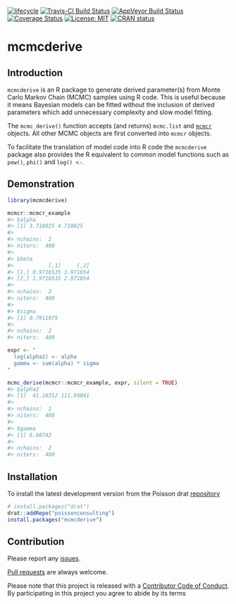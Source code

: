 
<!-- README.md is generated from README.Rmd. Please edit that file -->

<!-- badges: start -->

[![lifecycle](https://img.shields.io/badge/lifecycle-maturing-blue.svg)](https://www.tidyverse.org/lifecycle/#maturing)
[![Travis-CI Build
Status](https://travis-ci.org/poissonconsulting/mcmcderive.svg?branch=master)](https://travis-ci.org/poissonconsulting/mcmcderive)
[![AppVeyor Build
Status](https://ci.appveyor.com/api/projects/status/github/poissonconsulting/mcmcderive?branch=master&svg=true)](https://ci.appveyor.com/project/poissonconsulting/mcmcderive)
[![Coverage
Status](https://img.shields.io/codecov/c/github/poissonconsulting/mcmcderive/master.svg)](https://codecov.io/github/poissonconsulting/mcmcderive?branch=master)
[![License:
MIT](https://img.shields.io/badge/License-MIT-green.svg)](https://opensource.org/licenses/MIT)
[![CRAN
status](https://www.r-pkg.org/badges/version/mcmcderive)](https://cran.r-project.org/package=mcmcderive)
<!-- badges: end -->

# mcmcderive

## Introduction

`mcmcderive` is an R package to generate derived parameter(s) from Monte
Carlo Markov Chain (MCMC) samples using R code. This is useful because
it means Bayesian models can be fitted without the inclusion of derived
parameters which add unnecessary complexity and slow model fitting.

The `mcmc_derive()` function accepts (and returns) `mcmc.list` and
[`mcmcr`](https://github.com/poissonconsulting/mcmcr) objects. All other
MCMC objects are first converted into `mcmcr` objects.

To facilitate the translation of model code into R code the `mcmcderive`
package also provides the R equivalent to common model functions such as
`pow()`, `phi()` and `log() <-`.

## Demonstration

``` r
library(mcmcderive)

mcmcr::mcmcr_example
#> $alpha
#> [1] 3.718025 4.718025
#> 
#> nchains:  2 
#> niters:  400 
#> 
#> $beta
#>           [,1]     [,2]
#> [1,] 0.9716535 1.971654
#> [2,] 1.9716535 2.971654
#> 
#> nchains:  2 
#> niters:  400 
#> 
#> $sigma
#> [1] 0.7911975
#> 
#> nchains:  2 
#> niters:  400

expr <- "
  log(alpha2) <- alpha
  gamma <- sum(alpha) * sigma
"

mcmc_derive(mcmcr::mcmcr_example, expr, silent = TRUE)
#> $alpha2
#> [1]  41.18352 111.94841
#> 
#> nchains:  2 
#> niters:  400 
#> 
#> $gamma
#> [1] 6.60742
#> 
#> nchains:  2 
#> niters:  400
```

## Installation

To install the latest development version from the Poisson drat
[repository](https://github.com/poissonconsulting/drat)

``` r
# install.packages("drat")
drat::addRepo("poissonconsulting")
install.packages("mcmcderive")
```

## Contribution

Please report any
[issues](https://github.com/poissonconsulting/mcmcderive/issues).

[Pull requests](https://github.com/poissonconsulting/mcmcderive/pulls)
are always welcome.

Please note that this project is released with a [Contributor Code of
Conduct](CONDUCT.md). By participating in this project you agree to
abide by its terms
